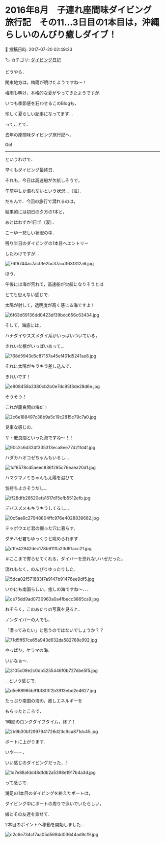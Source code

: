 # 2016年8月　子連れ座間味ダイビング旅行記　その11…3日目の1本目は，沖縄らしいのんびり癒しダイブ！

📅 投稿日時: 2017-07-20 02:49:23

🏷️ カテゴリ: [ダイビング日記](ce3a7a8d424d112fce83ee85c81a0e344.md)

どうやら．


関東地方は，梅雨が明けたようですね～！





梅雨も明け，本格的な夏がやってきたようですが．


いつも季節感を狂わせるこのBlogも，


珍しく夏らしい記事になってます…





ってことで．


去年の座間味ダイビング旅行記へ．


Go!





----


というわけで．





早くもダイビング最終日．


それも，今日は高速船が欠航しそうで，


午前中しか潜れないという状況…（泣）．


だもんで．今回の旅行で潜れるのは，


結果的には初日の夕方の1本と，


あとはわずか1日半（涙）．





こーゆー悲しい状況の中．


残り半日のダイビングの1本目へエントリー


したわけですが…




![76f9744ac7ac0fe2bc37acdf63f312a6.jpg](images/76f9744ac7ac0fe2bc37acdf63f312a6.jpg)







ほう．


午後には海が荒れて，高速船が欠航になりそうとは


とても思えない感じで．


太陽が射して，透明度が高く感じる海ですよ！




![6f63d69136dd0423df39bdc656c63434.jpg](images/6f63d69136dd0423df39bdc656c63434.jpg)







そして，海底には，


ハナダイやスズメダイ系がいっぱいついている，


きれいな根がいっぱいあって…




![768d5943d5c87157a45ef401d5241ae8.jpg](images/768d5943d5c87157a45ef401d5241ae8.jpg)




それに太陽がキラキラ差し込んで，


きれいです！




![e908458a3380cb2b0e7dc95f3de28d6e.jpg](images/e908458a3380cb2b0e7dc95f3de28d6e.jpg)







そうそう！


これが慶良間の海だ！




![2c6e188497c38b9a5c19c2815c79c7a0.jpg](images/2c6e188497c38b9a5c19c2815c79c7a0.jpg)




見事な感じの．


ザ・慶良間といった海ですね～！！




![90c2c6d324f335313eca8ee77d21fd4f.jpg](images/90c2c6d324f335313eca8ee77d21fd4f.jpg)







ハダカハオコゼちゃんもいるし…




![1cf8578cd5aeec836f295c76eaea20d1.jpg](images/1cf8578cd5aeec836f295c76eaea20d1.jpg)




ハマクマノミちゃんも太陽を浴びて


気持ちよさそうだし…




![ff28dfb28520efa1617d15efb5512efb.jpg](images/ff28dfb28520efa1617d15efb5512efb.jpg)




デバスズメもキラキラしてるし…




![0c5ae9c27948804ffc976e4028839682.jpg](images/0c5ae9c27948804ffc976e4028839682.jpg)




テッポウエビ君の掘った穴に暮らす，


ダテハゼ君もゆっくりと眺められます．




![c1fe42942dec178b611ffa23d91acc21.jpg](images/c1fe42942dec178b611ffa23d91acc21.jpg)




＃ここまで寄らせてくれる，ダイバーを恐れないハゼだった…





流れもなく，のんびりゆったりした．




![5dca02f571883f7a9147b91476ee9df5.jpg](images/5dca02f571883f7a9147b91476ee9df5.jpg)




いかにも南国らしい，癒しの海ですね～．．．




![ce75dd9ad0730963a0a4fbecc3865ca9.jpg](images/ce75dd9ad0730963a0a4fbecc3865ca9.jpg)







おそらく，このあたりの写真を見ると．


ノンダイバーの人でも，


「潜ってみたい」と思うのではないでしょうか？？




![71d5ff67ce65a943d932da582788e992.jpg](images/71d5ff67ce65a943d932da582788e992.jpg)




やっぱり，ケラマの海．


いいなぁ～．




![3105c09e2c0db5255446f0b727dbe5f5.jpg](images/3105c09e2c0db5255446f0b727dbe5f5.jpg)







…という感じで．




![d5e88965b91b18f3f2b3913ebd2e4627.jpg](images/d5e88965b91b18f3f2b3913ebd2e4627.jpg)




たっぷり南国の海の，癒しエネルギーを


もらったところで．


1時間のロングダイブタイム，終了！




![2b9b30b12997941726d23c9ca871dc45.jpg](images/2b9b30b12997941726d23c9ca871dc45.jpg)




ボートに上がります．





いやーー．


いい感じのダイビングだった…！




![1d7e88afdd48dfdb2a5398e1917b4a3d.jpg](images/1d7e88afdd48dfdb2a5398e1917b4a3d.jpg)







って感じで．


満足の1本目のダイビングを終えたボートは，


ダイビング中にボートの周りで泳いでいたらしい，


娘とその友達を乗せて．


2本目のポイントへ移動を開始しました…




![c2c6e734cf7aa05d5694d03644ad9cf9.jpg](images/c2c6e734cf7aa05d5694d03644ad9cf9.jpg)
